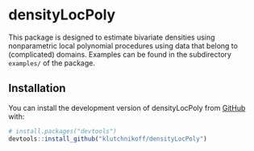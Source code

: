 
<!-- README.md is generated from README.Rmd. Please edit that file -->

# densityLocPoly

<!-- badges: start -->
<!-- badges: end -->

This package is designed to estimate bivariate densities using
nonparametric local polynomial procedures using data that belong to
(complicated) domains. Examples can be found in the subdirectory
`examples/` of the package.

## Installation

You can install the development version of densityLocPoly from
[GitHub](https://github.com/) with:

``` r
# install.packages("devtools")
devtools::install_github("klutchnikoff/densityLocPoly")
```
